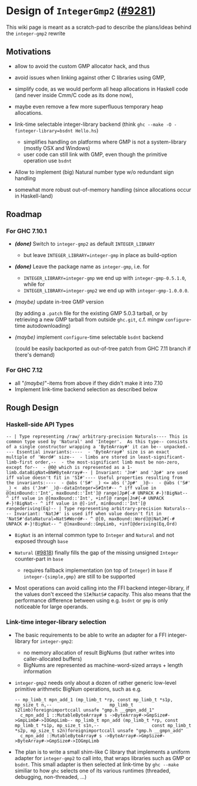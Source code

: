 # Design of `IntegerGmp2` ([\#9281](https://gitlab.haskell.org//ghc/ghc/issues/9281))


This wiki page is meant as a scratch-pad to describe the plans/ideas behind the `integer-gmp2` rewrite

## Motivations

- allow to avoid the custom GMP allocator hack, and thus
- avoid issues when linking against other C libraries using GMP,
- simplify code, as we would perform all heap allocations in Haskell code (and never inside Cmm/C code as its done now),
- maybe even remove a few more superfluous temporary heap allocations.
- link-time selectable integer-library backend (think `ghc --make -O -finteger-library=bsdnt Hello.hs`)

  - simplifies handling on platforms where GMP is not a system-library (mostly OSX and Windows)
  - user code can still link with GMP, even though the primitive operation use `bsdnt`
- Allow to implement (big) Natural number type w/o redundant sign handling
- somewhat more robust out-of-memory handling (since allocations occur in Haskell-land)

## Roadmap

### For GHC 7.10.1

- ***(done)*** Switch to `integer-gmp2` as default `INTEGER_LIBRARY`

  - but leave `INTEGER_LIBRARY=integer-gmp` in place as build-option
- ***(done)*** Leave the package name as `integer-gmp`, i.e. for

  - `INTEGER_LIBRARY=integer-gmp` we end up with `integer-gmp-0.5.1.0`, while for 
  - `INTEGER_LIBRARY=integer-gmp2` we end up with `integer-gmp-1.0.0.0`.
- *(maybe)* update in-tree GMP version 

  (by adding a `.patch` file for the existing GMP 5.0.3 tarball, or by retrieving a new GMP tarball from outside `ghc.git`, c.f. mingw `configure`-time autodownloading)
- *(maybe)* implement `configure`-time selectable `bsdnt` backend 

  (could be easily backported as out-of-tree patch from GHC 7.11 branch if there's demand)

### For GHC 7.12

- all "*(maybe)*"-items from above if they didn't make it into 7.10
- Implement link-time backend selection as described below

## Rough Design

### Haskell-side API Types

```
-- | Type representing /raw/ arbitrary-precision Naturals---- This is common type used by 'Natural' and 'Integer'.  As this type-- consists of a single constructor wrapping a 'ByteArray#' it can be-- unpacked.---- Essential invariants:----  - 'ByteArray#' size is an exact multiple of 'Word#' size--  - limbs are stored in least-significant-limb-first order,--  - the most-significant limb must be non-zero, except for--  - @0@ which is represented as a 1-limb.dataBigNat=BN#ByteArray#-- | Invariant: 'Jn#' and 'Jp#' are used iff value doesn't fit in 'SI#'---- Useful properties resulting from the invariants:----  - @abs ('S#' _) <= abs ('Jp#' _)@--  - @abs ('S#' _) <  abs ('Jn#' _)@--dataInteger=S#Int#-- ^ iff value in @[minBound::'Int', maxBound::'Int']@ range|Jp#{-# UNPACK #-}!BigNat-- ^ iff value in @]maxBound::'Int', +inf[@ range|Jn#{-# UNPACK #-}!BigNat-- ^ iff value in @]-inf, minBound::'Int'[@ rangederiving(Eq)-- | Type representing arbitrary-precision Naturals---- Invariant: 'NatJ#' is used iff when value doesn't fit in 'NatS#'dataNatural=NatS#Word#-- ^ @[0, maxBound::Word]@|NatJ#{-# UNPACK #-}!BigNat-- ^ @]maxBound::GmpLimb, +inf[@deriving(Eq,Ord)
```

- `BigNat` is an internal common type to `Integer` and `Natural` and not exposed through `base`
- `Natural` ([\#9818](https://gitlab.haskell.org//ghc/ghc/issues/9818)) finally fills the gap of the missing unsigned `Integer` counter-part in `base`

  - requires fallback implementation (on top of `Integer`) in `base` if `integer-{simple,gmp}` are still to be supported

- Most operations can avoid calling into the FFI backend integer-library, if the values don't exceed the `SI#`/`NatS#` capacity.  This also means that the performance difference between using e.g. `bsdnt` or `gmp` is only noticeable for large operands.

### Link-time integer-library selection

- The basic requirements to be able to write an adapter for a FFI integer-library for `integer-gmp2`:

  - no memory allocation of result BigNums (but rather writes into caller-allocated buffers)
  - BigNums are represented as machine-word-sized arrays + length information

- `integer-gmp2` needs only about a dozen of rather generic low-level primitive arithmetic BigNum operations, such as e.g.

  ```
  -- mp_limb_t mpn_add_1 (mp_limb_t *rp, const mp_limb_t *s1p, mp_size_t n,--                      mp_limb_t s2limb)foreignimportccall unsafe "gmp.h __gmpn_add_1"
    c_mpn_add_1 ::MutableByteArray# s ->ByteArray#->GmpSize#->GmpLimb#->IOGmpLimb-- mp_limb_t mpn_add (mp_limb_t *rp, const mp_limb_t *s1p, mp_size_t s1n,--                    const mp_limb_t *s2p, mp_size_t s2n)foreignimportccall unsafe "gmp.h __gmpn_add"
    c_mpn_add ::MutableByteArray# s ->ByteArray#->GmpSize#->ByteArray#->GmpSize#->IOGmpLimb
  ```

- The plan is to write a small shim-like C library that implements a uniform adapter for `integer-gmp2` to call into, that wraps libraries such as GMP or `bsdnt`. This small adapter is then selected at link-time by `ghc --make` similiar to how `ghc` selects one of its various runtimes (threaded, debugging, non-threaded, ...)
